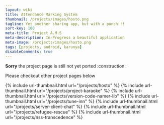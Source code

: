 ```yaml
---
layout: wiki
title: Attendance Marking System
thumbnail: /projects/images/hosto.png
tagline: Yet another sharing app, but with a punch!!!
sort-key: 100
meta-title: Project A.M.S
meta-description: In-Progress a beautiful application
meta-image: /projects/images/hosto.png
tags: [projects, android, karunya]
disableComments: true
---
```


<div markdown="span" class="alert alert-danger" role="alert"><i class="fa fa-info-circle"></i> <b>Sorry</b> the project page is still not yet ported :construction:</div>

Please checkout other project pages below

{% include url-thumbnail.html url="/projects/hosto" %}
{% include url-thumbnail.html url="/projects/project-karaoke" %}
{% include url-thumbnail.html url="/projects/version-code-namer-lib" %}
{% include url-thumbnail.html url="/projects/tune-inn" %}
{% include url-thumbnail.html url="/projects/server-client-chat" %}
{% include url-thumbnail.html url="/projects/refugee-rescue" %}
{% include url-thumbnail.html url="/projects/nss-transcedence" %}